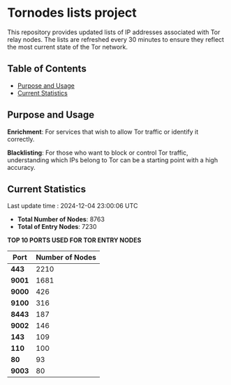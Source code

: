 # Tornodes lists project

This repository provides updated lists of IP addresses associated with Tor relay nodes. The lists are refreshed every 30 minutes to ensure they reflect the most current state of the Tor network.

## Table of Contents

- [Purpose and Usage](#purpose-and-usage)
- [Current Statistics](#current-statistics)


## Purpose and Usage

**Enrichment**: For services that wish to allow Tor traffic or identify it correctly.

**Blacklisting**: For those who want to block or control Tor traffic, understanding which IPs belong to Tor can be a starting point with a high accuracy.

## Current Statistics

Last update time : 2024-12-04 23:00:06 UTC

- **Total Number of Nodes**: 8763
- **Total of Entry Nodes**: 7230

**TOP 10 PORTS USED FOR TOR ENTRY NODES**

| **Port** | **Number of Nodes** |
|------|-----------------|
| **443**   | 2210  |
| **9001**   | 1681  |
| **9000**   | 426  |
| **9100**   | 316  |
| **8443**   | 187  |
| **9002**   | 146  |
| **143**   | 109  |
| **110**   | 100  |
| **80**   | 93  |
| **9003**   | 80  |

